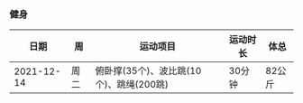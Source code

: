 ### 健身
|日期|周|运动项目|运动时长|体总|
|---|---|---|---|---|
|2021-12-14|周二|俯卧撑(35个)、波比跳(10个)、跳绳(200跳)|30分钟|82公斤|